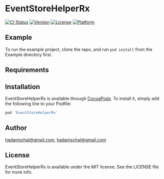 # EventStoreHelperRx

[![CI Status](https://img.shields.io/travis/hadanischal@gmail.com/EventStoreHelperRx.svg?style=flat)](https://travis-ci.org/hadanischal@gmail.com/EventStoreHelperRx)
[![Version](https://img.shields.io/cocoapods/v/EventStoreHelperRx.svg?style=flat)](https://cocoapods.org/pods/EventStoreHelperRx)
[![License](https://img.shields.io/cocoapods/l/EventStoreHelperRx.svg?style=flat)](https://cocoapods.org/pods/EventStoreHelperRx)
[![Platform](https://img.shields.io/cocoapods/p/EventStoreHelperRx.svg?style=flat)](https://cocoapods.org/pods/EventStoreHelperRx)

## Example

To run the example project, clone the repo, and run `pod install` from the Example directory first.

## Requirements

## Installation

EventStoreHelperRx is available through [CocoaPods](https://cocoapods.org). To install
it, simply add the following line to your Podfile:

```ruby
pod 'EventStoreHelperRx'
```

## Author

hadanischal@gmail.com, hadanischal@gmail.com

## License

EventStoreHelperRx is available under the MIT license. See the LICENSE file for more info.
